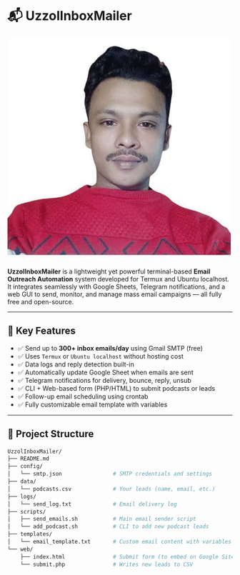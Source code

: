 # 📬 UzzolInboxMailer

![Uzzol Khoksa](https://github.com/uzzalhossainkhoksa/uzzol/blob/main/Life/Personal/Documents/uzzol_images/uzzol-khoksa.jpg)

**UzzolInboxMailer** is a lightweight yet powerful terminal-based **Email Outreach Automation** system developed for Termux and Ubuntu localhost. It integrates seamlessly with Google Sheets, Telegram notifications, and a web GUI to send, monitor, and manage mass email campaigns — all fully free and open-source.

---

## 🚀 Key Features

- ✅ Send up to **300+ inbox emails/day** using Gmail SMTP (free)
- ✅ Uses `Termux` or `Ubuntu localhost` without hosting cost
- ✅ Data logs and reply detection built-in
- ✅ Automatically update Google Sheet when emails are sent
- ✅ Telegram notifications for delivery, bounce, reply, unsub
- ✅ CLI + Web-based form (PHP/HTML) to submit podcasts or leads
- ✅ Follow-up email scheduling using crontab
- ✅ Fully customizable email template with variables

---

## 📁 Project Structure

```bash
UzzolInboxMailer/
├── README.md
├── config/
│   └── smtp.json                # SMTP credentials and settings
├── data/
│   └── podcasts.csv             # Your leads (name, email, etc.)
├── logs/
│   └── send_log.txt             # Email delivery log
├── scripts/
│   ├── send_emails.sh           # Main email sender script
│   └── add_podcast.sh           # CLI to add new podcast leads
├── templates/
│   └── email_template.txt       # Custom email content with variables
└── web/
    ├── index.html               # Submit form (to embed on Google Sites)
    └── submit.php               # Writes new leads to CSV

